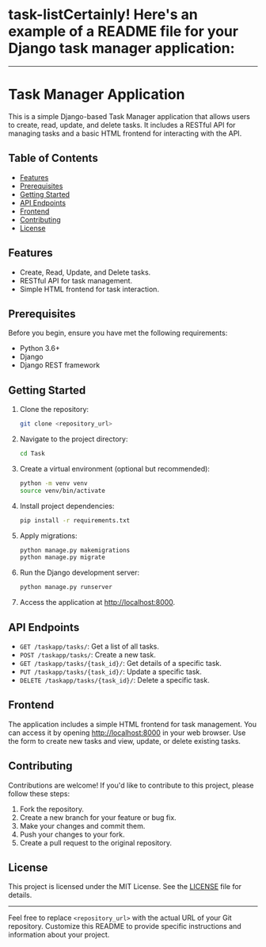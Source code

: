 # task-listCertainly! Here's an example of a README file for your Django task manager application:

---

# Task Manager Application

This is a simple Django-based Task Manager application that allows users to create, read, update, and delete tasks. It includes a RESTful API for managing tasks and a basic HTML frontend for interacting with the API.

## Table of Contents

- [Features](#features)
- [Prerequisites](#prerequisites)
- [Getting Started](#getting-started)
- [API Endpoints](#api-endpoints)
- [Frontend](#frontend)
- [Contributing](#contributing)
- [License](#license)

## Features

- Create, Read, Update, and Delete tasks.
- RESTful API for task management.
- Simple HTML frontend for task interaction.

## Prerequisites

Before you begin, ensure you have met the following requirements:

- Python 3.6+
- Django
- Django REST framework

## Getting Started

1. Clone the repository:

   ```bash
   git clone <repository_url>
   ```

2. Navigate to the project directory:

   ```bash
   cd Task
   ```

3. Create a virtual environment (optional but recommended):

   ```bash
   python -m venv venv
   source venv/bin/activate
   ```

4. Install project dependencies:

   ```bash
   pip install -r requirements.txt
   ```

5. Apply migrations:

   ```bash
   python manage.py makemigrations
   python manage.py migrate
   ```

6. Run the Django development server:

   ```bash
   python manage.py runserver
   ```

7. Access the application at [http://localhost:8000](http://localhost:8000).

## API Endpoints

- `GET /taskapp/tasks/`: Get a list of all tasks.
- `POST /taskapp/tasks/`: Create a new task.
- `GET /taskapp/tasks/{task_id}/`: Get details of a specific task.
- `PUT /taskapp/tasks/{task_id}/`: Update a specific task.
- `DELETE /taskapp/tasks/{task_id}/`: Delete a specific task.

## Frontend

The application includes a simple HTML frontend for task management. You can access it by opening [http://localhost:8000](http://localhost:8000) in your web browser. Use the form to create new tasks and view, update, or delete existing tasks.

## Contributing

Contributions are welcome! If you'd like to contribute to this project, please follow these steps:

1. Fork the repository.
2. Create a new branch for your feature or bug fix.
3. Make your changes and commit them.
4. Push your changes to your fork.
5. Create a pull request to the original repository.

## License

This project is licensed under the MIT License. See the [LICENSE](LICENSE) file for details.

---

Feel free to replace `<repository_url>` with the actual URL of your Git repository. Customize this README to provide specific instructions and information about your project.
